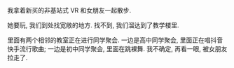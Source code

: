 我拿着新买的非基站式 VR 和女朋友一起散步.

她要玩, 我们到处找宽敞的地方. 找不到, 我们溜达到了教学楼里.

里面有两个相邻的教室正在进行同学聚会. 一边是高中同学聚会, 里面正在唱抖音快手流行歌曲; 一边是初中同学聚会, 里面在跳裸舞. 我不确定, 再看一眼, 被女朋友拉走了.
